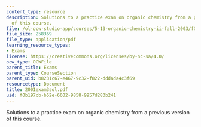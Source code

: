 ```yaml
---
content_type: resource
description: Solutions to a practice exam on organic chemistry from a previous version
  of this course.
file: /ol-ocw-studio-app/courses/5-13-organic-chemistry-ii-fall-2003/f0b197cbb52e660298589957d283b241_2001exam3sol.pdf
file_size: 258369
file_type: application/pdf
learning_resource_types:
- Exams
license: https://creativecommons.org/licenses/by-nc-sa/4.0/
ocw_type: OCWFile
parent_title: Exams
parent_type: CourseSection
parent_uid: b8231c67-e467-9c32-f822-dddada4c3f69
resourcetype: Document
title: 2001exam3sol.pdf
uid: f0b197cb-b52e-6602-9858-9957d283b241
---
```

Solutions to a practice exam on organic chemistry from a previous version of this course.